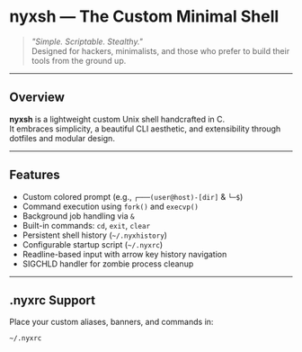 #  nyxsh — The Custom Minimal Shell

> _"Simple. Scriptable. Stealthy."_  
> Designed for hackers, minimalists, and those who prefer to build their tools from the ground up.

---

## Overview

**nyxsh** is a lightweight custom Unix shell handcrafted in C.  
It embraces simplicity, a beautiful CLI aesthetic, and extensibility through dotfiles and modular design.

---

## Features

- Custom colored prompt (e.g., `┌───(user@host)-[dir]` & `└─$`)
- Command execution using `fork()` and `execvp()`
- Background job handling via `&`
- Built-in commands: `cd`, `exit`, `clear`
- Persistent shell history (`~/.nyxhistory`)
- Configurable startup script (`~/.nyxrc`)
- Readline-based input with arrow key history navigation
- SIGCHLD handler for zombie process cleanup
  
---

## .nyxrc Support

Place your custom aliases, banners, and commands in:

```bash
~/.nyxrc
